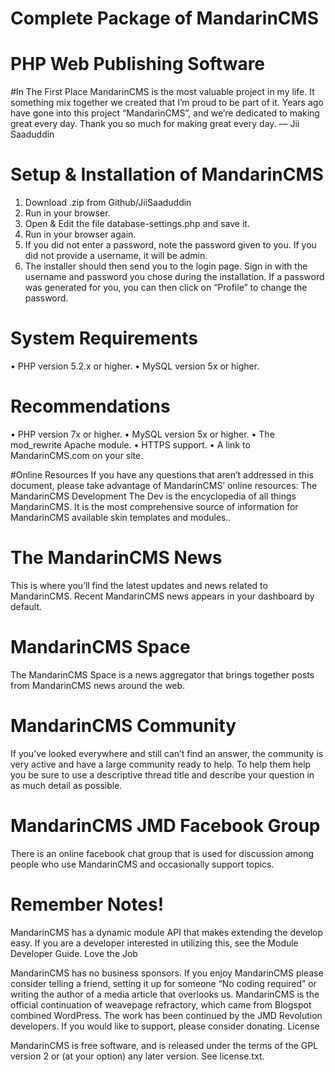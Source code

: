 # Complete Package of MandarinCMS
# PHP Web Publishing Software

#In The First Place
MandarinCMS is the most valuable project in my life. It something mix together we created that I’m proud to be part of it. Years ago have gone into this project “MandarinCMS”, and we’re dedicated to making great every day. 
Thank you so much for making great every day.
— Jii Saaduddin

# Setup & Installation of MandarinCMS
  1.	Download .zip from Github/JiiSaaduddin
  2.	Run in your browser. 
  1.	Open & Edit the file database-settings.php and save it.
  2.	Run in your browser again.
  3.	If you did not enter a password, note the password given to you. If you did not provide a username, it will be admin.
  4.	The installer should then send you to the login page. Sign in with the username and password you chose during the installation. If a password was generated for you, you can then click on “Profile” to change the password.

# System Requirements
  •	PHP version 5.2.x or higher.
  •	MySQL version 5x or higher.

# Recommendations
  •	PHP version 7x or higher.
  •	MySQL version 5x or higher.
  •	The mod_rewrite Apache module.
  •	HTTPS support.
  •	A link to MandarinCMS.com  on your site.

#Online Resources
  If you have any questions that aren’t addressed in this document, please take advantage of MandarinCMS’ online resources:
The MandarinCMS Development
  The Dev  is the encyclopedia of all things MandarinCMS. It is the most comprehensive source of information for MandarinCMS available skin templates and modules..

# The MandarinCMS News
  This is where you’ll find the latest updates and news related to MandarinCMS. Recent MandarinCMS news appears in your dashboard by default.


# MandarinCMS Space
  The MandarinCMS Space  is a news aggregator that brings together posts from MandarinCMS news  around the web.

# MandarinCMS Community
  If you’ve looked everywhere and still can’t find an answer, the community is very active and have a large community ready to help. To help them help you be sure to use a descriptive thread title and describe your question in as much detail as possible.

# MandarinCMS JMD Facebook Group
  There is an online facebook chat group that is used for discussion among people who use MandarinCMS and occasionally support topics. 

# Remember Notes!
  MandarinCMS has a dynamic module API that makes extending the develop  easy. If you are a developer interested in utilizing this, see the Module Developer Guide. 
Love the Job

MandarinCMS has no business sponsors. If you enjoy MandarinCMS please consider telling a friend, setting it up for someone “No coding required” or writing the author of a media article that overlooks us.
MandarinCMS is the official continuation of  weavepage refractory, which came from Blogspot combined WordPress. The work has been continued by the JMD Revolution developers. If you would like to support, please consider donating.
License

MandarinCMS is free software, and is released under the terms of the GPL version 2 or (at your option) any later version. See license.txt.
